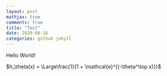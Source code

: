 ```yaml
---
layout: post
mathjax: true
comments: true
title: "Test"
date: 2020-08-16
categories: github jekyll
---
```


Hello World!

$h_\theta(x) = \Large\frac{1}{1 + \mathcal{e}^{(-\theta^\top x)}}$
